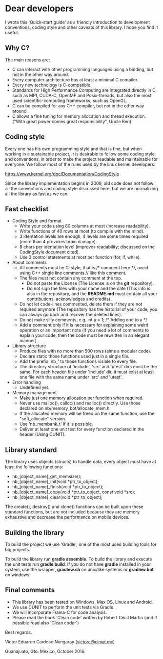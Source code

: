 # Dear developers

I wrote this 'Quick-start guide' as a friendly introduction to development conventions, coding style and other caveats of this library. I hope you find it useful.

## Why C?

The main reasons are:

- C can interact with other programming languages using a binding, but not in the other way around.
- Every computer architecture has at least a minimal C compiler.
- Every new technology is C-compatible.
- Standards for High Performance Computing are integrated directly in C, such as MPI, CUDA-C, OpenMP and Posix-threads, but also the most used scientific-computing frameworks, such as OpenGL.
- C can be compiled for any C++ compiler, but not in the other way around.
- C allows a fine tuning for memory allocation and thread execution.
  ("With great power comes great responsibility", Uncle Ben)

## Coding style

Every one has his own programming style and that is fine, but when working in a sustainable project, it is desirable to follow some coding style and conventions, in order to make the project readable and maintainable for everyone. We follow most of the rules used by the linux kernel developers:

https://www.kernel.org/doc/Documentation/CodingStyle

Since the library implementation begins in 2009, old code does not follow all the conventions and coding style discussed here, but we are normalizing all the library as fast as we can.

## Fast checklist

- Coding Style and format
  * Write your code using 80 columns at most (increase readability).
  * Write  functions of 40 rows at most (to compile with the mind).
  * 3 identation levels are enough, 4 levels are some times required
    (more than 4 provokes brain damage).
  * 8 chars per identation level
    (improves readability; discussed on the CodingStyle document cited).
  * Use 3 control statements at most per function (for, if, while).
- About comments
  * All comments must be C-style, that is  /* comment here */,
    avoid using C++ single line comments // like this comment.
  * The files must not contain any comment at the top.
    * Do not paste the License 
       (The License is on the **git** repository).
    * Do not sign the files with your name and the date
       (This info is also in the repository, and the **README.md** must
        contain all your contributions, acknowledges and credits).
  * Do not let code-lines commented, delete them if they are not
    required anymore (The repository has the historial of your code,
    you can always go back and recover the deleted lines).
  * Do not make silly comments, e.g. int a = 1; /* Adding one to a */
  * Add a comment only if it is necessary for explaining some weird
    operation or an important note (if you need a lot of comments to
    explain your code, then the code must be rewritten in an elegant manner).
- Library structure
  * Produce files with no more than 500 rows (aims a modular code).
  * Declare static those functions used just in a single file.
  * Add the prefix 'nb_' to those functions visible to every file.
  * The directory structure of 'include', 'src' and 'utest' dirs must be the
    same. For each header-file under 'include' dir, it must exist at least one
    file with the same name under 'src' and 'utest'.
- Error handling
  * Undefined yet.
- Memory management
  * Make just one memory allocation per function when required.
  * Never use malloc(), calloc() and realloc() directly.
    Use those declared on nb/memory_bot/allocate_mem.h
  * If the allocated memory will be freed on the same function,
    use the "soft_allocate" version.
  * Use 'nb_membank_t' if it is possible.
  * Deliver at least one unit test for every function declared in the header 
    (Using CUNIT).

## Library standard
The library uses objects (structs) to handle data, every object must have at least the following functions:

- nb_[object_name]_get_memsize();
- nb_[object_name]_init(void *ptr_to_object);
- nb_[object_name]_finish(void *ptr_to_object);
- nb_[object_name]_copy(void *ptr_to_object, const void *src);
- nb_[object_name]_clear(void *ptr_to_object);

The create(), destroy() and clone() functions can be built upon these standard functions, but are not included because they are memory exhaustive and decrease the performance on mobile devices.

## Building the library

To build the project we use 'Gradle', one of the most used building tools for big projects.

To build the library run **gradle assemble**.
To build the library and execute the unit tests run **gradle build**.
If you do not have **gradle** installed in your system, use the wrapper, **gradlew.sh** on unix/like systems or **gradlew.bat** on windows.

## Final comments
- This library has been tested on Windows, Max OS, Linux and Android.
- We use CUNIT to perform the unit tests via Gradle.
- We will incorporate Frama-C for code analysis.
- Please read the book 'Clean code' written by Robert Cecil Martin
  (and if possible read also 'Clean coder')

Best regards.

Victor Eduardo Cardoso Nungaray (victorc@cimat.mx)

Guanajuato, Gto. Mexico, October 2016.